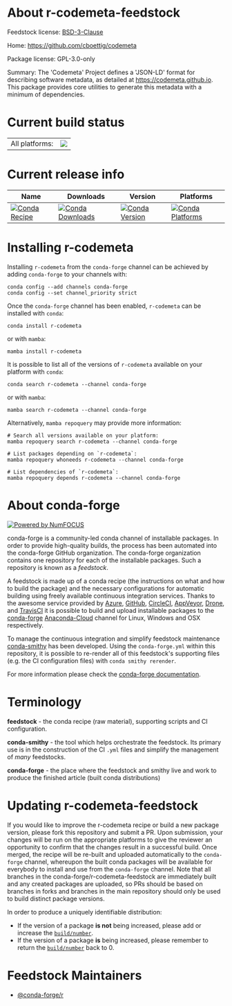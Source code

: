 About r-codemeta-feedstock
==========================

Feedstock license: [BSD-3-Clause](https://github.com/conda-forge/r-codemeta-feedstock/blob/main/LICENSE.txt)

Home: https://github.com/cboettig/codemeta

Package license: GPL-3.0-only

Summary: The 'Codemeta' Project defines a 'JSON-LD' format for describing software metadata, as detailed at <https://codemeta.github.io>. This package provides core utilities to generate this metadata with a minimum of dependencies.

Current build status
====================


<table><tr><td>All platforms:</td>
    <td>
      <a href="https://dev.azure.com/conda-forge/feedstock-builds/_build/latest?definitionId=14925&branchName=main">
        <img src="https://dev.azure.com/conda-forge/feedstock-builds/_apis/build/status/r-codemeta-feedstock?branchName=main">
      </a>
    </td>
  </tr>
</table>

Current release info
====================

| Name | Downloads | Version | Platforms |
| --- | --- | --- | --- |
| [![Conda Recipe](https://img.shields.io/badge/recipe-r--codemeta-green.svg)](https://anaconda.org/conda-forge/r-codemeta) | [![Conda Downloads](https://img.shields.io/conda/dn/conda-forge/r-codemeta.svg)](https://anaconda.org/conda-forge/r-codemeta) | [![Conda Version](https://img.shields.io/conda/vn/conda-forge/r-codemeta.svg)](https://anaconda.org/conda-forge/r-codemeta) | [![Conda Platforms](https://img.shields.io/conda/pn/conda-forge/r-codemeta.svg)](https://anaconda.org/conda-forge/r-codemeta) |

Installing r-codemeta
=====================

Installing `r-codemeta` from the `conda-forge` channel can be achieved by adding `conda-forge` to your channels with:

```
conda config --add channels conda-forge
conda config --set channel_priority strict
```

Once the `conda-forge` channel has been enabled, `r-codemeta` can be installed with `conda`:

```
conda install r-codemeta
```

or with `mamba`:

```
mamba install r-codemeta
```

It is possible to list all of the versions of `r-codemeta` available on your platform with `conda`:

```
conda search r-codemeta --channel conda-forge
```

or with `mamba`:

```
mamba search r-codemeta --channel conda-forge
```

Alternatively, `mamba repoquery` may provide more information:

```
# Search all versions available on your platform:
mamba repoquery search r-codemeta --channel conda-forge

# List packages depending on `r-codemeta`:
mamba repoquery whoneeds r-codemeta --channel conda-forge

# List dependencies of `r-codemeta`:
mamba repoquery depends r-codemeta --channel conda-forge
```


About conda-forge
=================

[![Powered by
NumFOCUS](https://img.shields.io/badge/powered%20by-NumFOCUS-orange.svg?style=flat&colorA=E1523D&colorB=007D8A)](https://numfocus.org)

conda-forge is a community-led conda channel of installable packages.
In order to provide high-quality builds, the process has been automated into the
conda-forge GitHub organization. The conda-forge organization contains one repository
for each of the installable packages. Such a repository is known as a *feedstock*.

A feedstock is made up of a conda recipe (the instructions on what and how to build
the package) and the necessary configurations for automatic building using freely
available continuous integration services. Thanks to the awesome service provided by
[Azure](https://azure.microsoft.com/en-us/services/devops/), [GitHub](https://github.com/),
[CircleCI](https://circleci.com/), [AppVeyor](https://www.appveyor.com/),
[Drone](https://cloud.drone.io/welcome), and [TravisCI](https://travis-ci.com/)
it is possible to build and upload installable packages to the
[conda-forge](https://anaconda.org/conda-forge) [Anaconda-Cloud](https://anaconda.org/)
channel for Linux, Windows and OSX respectively.

To manage the continuous integration and simplify feedstock maintenance
[conda-smithy](https://github.com/conda-forge/conda-smithy) has been developed.
Using the ``conda-forge.yml`` within this repository, it is possible to re-render all of
this feedstock's supporting files (e.g. the CI configuration files) with ``conda smithy rerender``.

For more information please check the [conda-forge documentation](https://conda-forge.org/docs/).

Terminology
===========

**feedstock** - the conda recipe (raw material), supporting scripts and CI configuration.

**conda-smithy** - the tool which helps orchestrate the feedstock.
                   Its primary use is in the construction of the CI ``.yml`` files
                   and simplify the management of *many* feedstocks.

**conda-forge** - the place where the feedstock and smithy live and work to
                  produce the finished article (built conda distributions)


Updating r-codemeta-feedstock
=============================

If you would like to improve the r-codemeta recipe or build a new
package version, please fork this repository and submit a PR. Upon submission,
your changes will be run on the appropriate platforms to give the reviewer an
opportunity to confirm that the changes result in a successful build. Once
merged, the recipe will be re-built and uploaded automatically to the
`conda-forge` channel, whereupon the built conda packages will be available for
everybody to install and use from the `conda-forge` channel.
Note that all branches in the conda-forge/r-codemeta-feedstock are
immediately built and any created packages are uploaded, so PRs should be based
on branches in forks and branches in the main repository should only be used to
build distinct package versions.

In order to produce a uniquely identifiable distribution:
 * If the version of a package **is not** being increased, please add or increase
   the [``build/number``](https://docs.conda.io/projects/conda-build/en/latest/resources/define-metadata.html#build-number-and-string).
 * If the version of a package **is** being increased, please remember to return
   the [``build/number``](https://docs.conda.io/projects/conda-build/en/latest/resources/define-metadata.html#build-number-and-string)
   back to 0.

Feedstock Maintainers
=====================

* [@conda-forge/r](https://github.com/conda-forge/r/)

